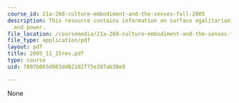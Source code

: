 ```yaml
---
course_id: 21a-260-culture-embodiment-and-the-senses-fall-2005
description: This resource contains information on surface egalitarianism, culture,
  and power.
file_location: /coursemedia/21a-260-culture-embodiment-and-the-senses-fall-2005/7807b065d983dd82102f75e397ab38e9_2005_11_15rev.pdf
file_type: application/pdf
layout: pdf
title: 2005_11_15rev.pdf
type: course
uid: 7807b065d983dd82102f75e397ab38e9

---
```

None